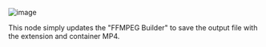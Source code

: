 ![image](https://user-images.githubusercontent.com/958400/164948139-134d1f2b-447e-447e-a6b0-1ab86cd57474.png)


This node simply updates the "FFMPEG Builder" to save the output file with the extension and container MP4.
